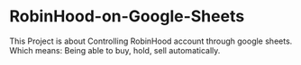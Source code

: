# RobinHood-on-Google-Sheets
This Project is about Controlling RobinHood account through google sheets. Which means: Being able to buy, hold, sell automatically.
